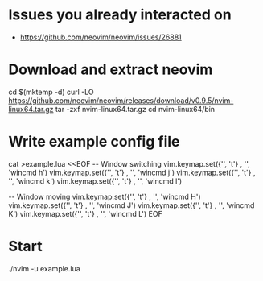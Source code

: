 # Issues you already interacted on
- https://github.com/neovim/neovim/issues/26881

# Download and extract neovim
cd $(mktemp -d)
curl -LO https://github.com/neovim/neovim/releases/download/v0.9.5/nvim-linux64.tar.gz
tar -zxf nvim-linux64.tar.gz
cd nvim-linux64/bin

# Write example config file
cat >example.lua <<EOF
-- Window switching
vim.keymap.set({'', 't'} , '<M-h>', '<cmd>wincmd h<CR>')
vim.keymap.set({'', 't'} , '<M-j>', '<cmd>wincmd j<CR>')
vim.keymap.set({'', 't'} , '<M-k>', '<cmd>wincmd k<CR>')
vim.keymap.set({'', 't'} , '<M-l>', '<cmd>wincmd l<CR>')

-- Window moving
vim.keymap.set({'', 't'} , '<M-H>', '<cmd>wincmd H<CR>')
vim.keymap.set({'', 't'} , '<M-J>', '<cmd>wincmd J<CR>')
vim.keymap.set({'', 't'} , '<M-K>', '<cmd>wincmd K<CR>')
vim.keymap.set({'', 't'} , '<M-L>', '<cmd>wincmd L<CR>')
EOF

# Start
./nvim -u example.lua
